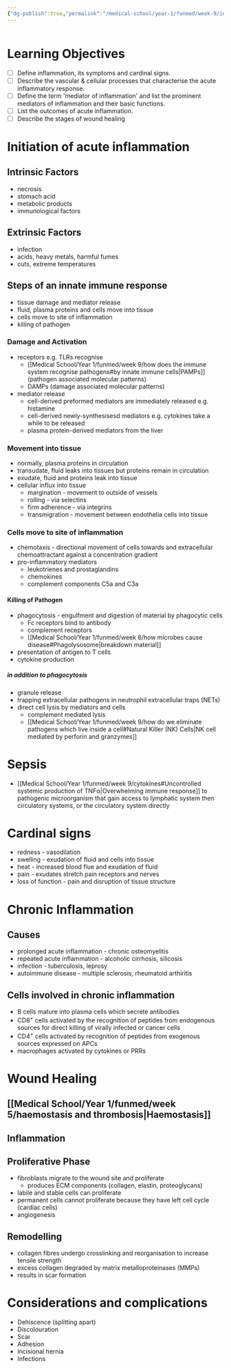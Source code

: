 ```yaml
---
{"dg-publish":true,"permalink":"/medical-school/year-1/funmed/week-9/inflammation/","tags":["funmed"],"updated":"2024-11-23T11:37:41.000+00:00"}
---
```


```table-of-contents
```
# Learning Objectives
- [ ] Define inflammation, its symptoms and cardinal signs.
- [ ] Describe the vascular & cellular processes that characterise the acute inflammatory response.
- [ ] Define the term 'mediator of inflammation' and list the prominent mediators of inflammation and their basic functions.
- [ ] List the outcomes of acute inflammation.
- [ ] Describe the stages of wound healing

# Initiation of acute inflammation
## Intrinsic Factors
- necrosis
- stomach acid
- metabolic products
- immunological factors
## Extrinsic Factors
- infection
- acids, heavy metals, harmful fumes
- cuts, extreme temperatures

## Steps of an innate immune response
- tissue damage and mediator release
- fluid, plasma proteins and cells move into tissue
- cells move to site of inflammation
- killing of pathogen

### Damage and Activation
- receptors e.g. TLRs recognise
	- [[Medical School/Year 1/funmed/week 9/how does the immune system recognise pathogens#by innate immune cells\|PAMPs]] (pathogen associated molecular patterns)
	- DAMPs (damage associated molecular patterns)
- mediator release
	- cell-derived preformed mediators are immediately released e.g. histamine
	- cell-derived newly-synthesisesd mediators e.g. cytokines take a while to be released
	- plasma protein-derived mediators from the liver

### Movement into tissue
- normally, plasma proteins in circulation
- transudate, fluid leaks into tissues but proteins remain in circulation
- exudate, fluid and proteins leak into tissue
- cellular influx into tissue
	- margination - movement to outside of vessels
	- rolling - via selectins
	- firm adherence - via integrins
	- transmigration - movement between endothelia cells into tissue

### Cells move to site of inflammation
- chemotaxis - directional movement of cells towards and extracellular chemoattractant against a concentration gradient
- pro-inflammatory mediators
	- leukotrienes and prostaglandins
	- chemokines
	- complement components C5a and C3a

#### Killing of Pathogen
- phagocytosis - engulfment and digestion of material by phagocytic cells
	- Fc receptors bind to antibody
	- complement receptors
	- [[Medical School/Year 1/funmed/week 8/how microbes cause disease#Phagolysosome\|breakdown material]]
- presentation of antigen to T cells
- cytokine production

##### in addition to phagocytosis
- granule release
- trapping extracellular pathogens in neutrophil extracellular traps (NETs)
- direct cell lysis by mediators and cells
	- complement mediated lysis
	- [[Medical School/Year 1/funmed/week 9/how do we eliminate pathogens which live inside a cell#Natural Killer (NK) Cells\|NK cell mediated by perforin and granzymes]]

# Sepsis
- [[Medical School/Year 1/funmed/week 9/cytokines#Uncontrolled systemic production of TNFα\|Overwhelming immune response]] to pathogenic microorganism that gain access to lymphatic system then circulatory systems, or the circulatory system directly

# Cardinal signs
- redness - vasodilation
- swelling - exudation of fluid and cells into tissue
- heat - increased blood flue and exudation of fluid
- pain - exudates stretch pain receptors and nerves
- loss of function - pain and disruption of tissue structure

# Chronic Inflammation
## Causes
- prolonged acute inflammation - chronic osteomyelitis
- repeated acute inflammation - alcoholic cirrhosis, silicosis
- infection - tuberculosis, leprosy
- autoimmune disease - multiple sclerosis, rheumatoid arthiritis

## Cells involved in chronic inflammation
- B cells mature into plasma cells which secrete antibodies
- CD8<sup>+</sup> cells activated by the recognition of peptides from endogenous sources for direct killing of virally infected or cancer cells
- CD4<sup>+</sup> cells activated by recognition of peptides from exogenous sources expressed on APCs 
- macrophages activated by cytokines or PRRs

# Wound Healing
## [[Medical School/Year 1/funmed/week 5/haemostasis and thrombosis\|Haemostasis]]
## Inflammation
## Proliferative Phase
- fibroblasts migrate to the wound site and proliferate
	- produces ECM components (collagen, elastin, proteoglycans)
- labile and stable cells can proliferate
- permanent cells cannot proliferate because they have left cell cycle (cardiac cells)
- angiogenesis
## Remodelling
- collagen fibres undergo crosslinking and reorganisation to increase tensile strength
- excess collagen degraded by matrix metalloproteinases (MMPs)
- results in scar formation

# Considerations and complications
- Dehiscence (splitting apart)
- Discolouration
- Scar
- Adhesion
- Incisional hernia
- Infections
